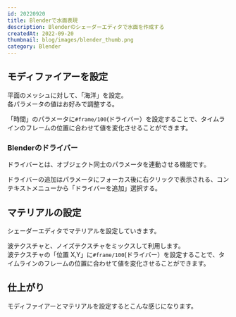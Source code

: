 ```yaml
---
id: 20220920
title: Blenderで水面表現
description: Blenderのシェーダーエディタで水面を作成する
createdAt: 2022-09-20
thumbnail: blog/images/blender_thumb.png
category: Blender
---
```


## モディファイアーを設定
平面のメッシュに対して、「海洋」を設定。  
各パラメータの値はお好みで調整する。

「時間」のパラメータに`#frame/100`(ドライバー）を設定することで、タイムラインのフレームの位置に合わせて値を変化させることができます。

<dynamic-image path="blog/images/20220920/01.png" alt="モディファイアーを設定" ></dynamic-image>

### Blenderのドライバー

ドライバーとは、オブジェクト同士のパラメータを連動させる機能です。

ドライバーの追加はパラメータにフォーカス後に右クリックで表示される、コンテキストメニューから「ドライバーを追加」選択する。

<dynamic-image path="blog/images/20220920/02.png" alt="Blenderのドライバー" ></dynamic-image>

## マテリアルの設定
シェーダーエディタでマテリアルを設定していきます。  

<dynamic-image path="blog/images/20220920/03.png" alt="マテリアルの設定" ></dynamic-image>

波テクスチャと、ノイズテクスチャをミックスして利用します。  
波テクスチャの「位置 X,Y」に`#frame/100`(ドライバー）を設定することで、タイムラインのフレームの位置に合わせて値を変化させることができます。


## 仕上がり
モディファイアーとマテリアルを設定するとこんな感じになります。

<dynamic-image path="blog/images/20220920/04.png" alt="マテリアルの設定" ></dynamic-image>



